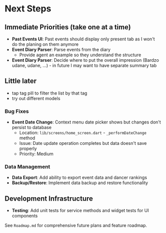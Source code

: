 # Next Steps

## Immediate Priorities (take one at a time)
- **Past Events UI**: Past events should display only present tab as I won't do the planing on them anymore
- **Event Diary Parser**: Parse events from the diary
  - Provide agent an example so they understand the structure
- **Event Diary Parser**: Decide where to put the overall impression (Bardzo udane, udane, ...) - in future I may want to have separate summary tab

## Little later
- tap tag pill to filter the list by that tag
- try out different models

### Bug Fixes
- **Event Date Change**: Context menu date picker shows but changes don't persist to database
  - Location: `lib/screens/home_screen.dart` - `_performDateChange` method
  - Issue: Date update operation completes but data doesn't save properly
  - Priority: Medium

### Data Management
- **Data Export**: Add ability to export event data and dancer rankings
- **Backup/Restore**: Implement data backup and restore functionality

## Development Infrastructure
- **Testing**: Add unit tests for service methods and widget tests for UI components

See `Roadmap.md` for comprehensive future plans and feature roadmap.
